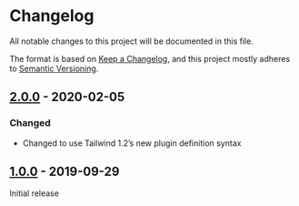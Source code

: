 # Changelog

All notable changes to this project will be documented in this file.

The format is based on [Keep a Changelog](https://keepachangelog.com/en/1.0.0/),
and this project mostly adheres to [Semantic Versioning](https://semver.org/spec/v2.0.0.html).

## [2.0.0] - 2020-02-05

### Changed
- Changed to use Tailwind 1.2’s new plugin definition syntax

## [1.0.0] - 2019-09-29

Initial release

[Unreleased]: https://github.com/benface/tailwindcss-animations/compare/v2.0.0...HEAD
[2.0.0]: https://github.com/benface/tailwindcss-animations/compare/v1.0.0...v2.0.0
[1.0.0]: https://github.com/benface/tailwindcss-animations/releases/tag/v1.0.0

